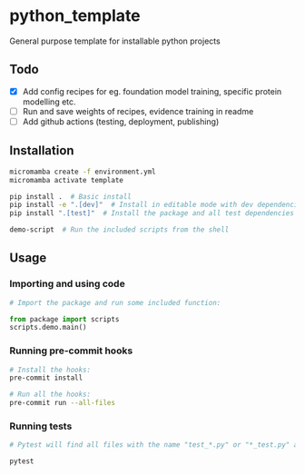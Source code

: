 # python_template
General purpose template for installable python projects

## Todo

- [x] Add config recipes for eg. foundation model training, specific protein modelling etc.
- [ ] Run and save weights of recipes, evidence training in readme
- [ ] Add github actions (testing, deployment, publishing)

## Installation

```bash
micromamba create -f environment.yml
micromamba activate template

pip install .  # Basic install
pip install -e ".[dev]"  # Install in editable mode with dev dependencies
pip install ".[test]"  # Install the package and all test dependencies

demo-script  # Run the included scripts from the shell
```

## Usage

### Importing and using code

```python
# Import the package and run some included function:

from package import scripts
scripts.demo.main()
```

### Running pre-commit hooks

```bash
# Install the hooks:
pre-commit install

# Run all the hooks:
pre-commit run --all-files
```

### Running tests

```bash
# Pytest will find all files with the name "test_*.py" or "*_test.py" and run them:

pytest
```
